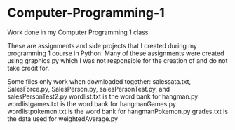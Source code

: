 # Computer-Programming-1
Work done in my Computer Programming 1 class

These are assignments and side projects that I created during my programming 1 course in Python.
Many of these assignments were created using graphics.py which I was not responsible for the creation of and do not take credit for.

Some files only work when downloaded together:
salessata.txt, SalesForce.py, SalesPerson.py, salesPersonTest.py, and salesPersonTest2.py
wordlist.txt is the word bank for hangman.py
wordlistgames.txt is the word bank for hangmanGames.py
wordlistpokemon.txt is the word bank for hangmanPokemon.py
grades.txt is the data used for weightedAverage.py
